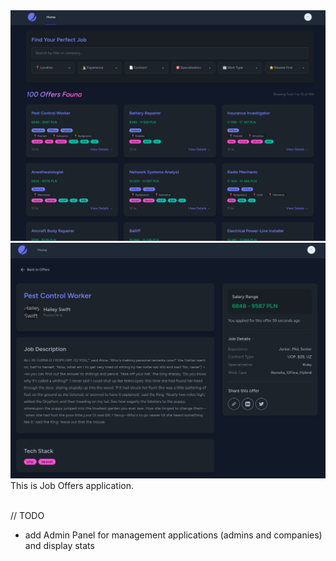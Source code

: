 <div>
    <img src="/public/preview.png" alt="Preview">
    <img src="/public/show.png" alt="Show">
</div>
<div>
    This is Job Offers application.
</div>

<br>

// TODO
- add Admin Panel for management applications (admins and companies) and display stats
